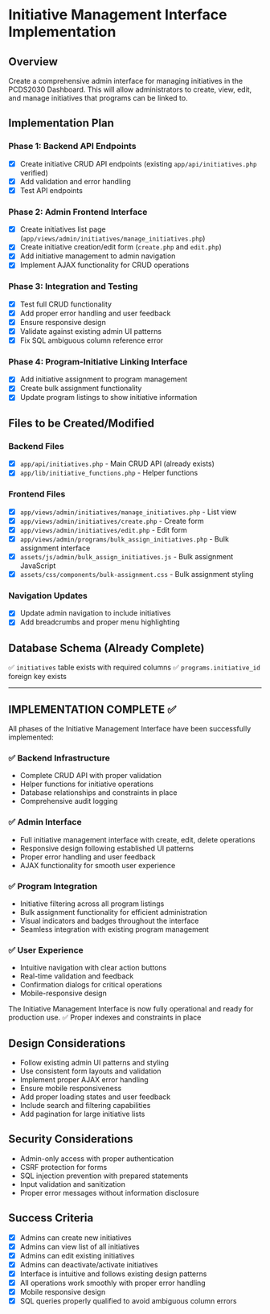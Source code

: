 # Initiative Management Interface Implementation

## Overview
Create a comprehensive admin interface for managing initiatives in the PCDS2030 Dashboard. This will allow administrators to create, view, edit, and manage initiatives that programs can be linked to.

## Implementation Plan

### Phase 1: Backend API Endpoints
- [x] Create initiative CRUD API endpoints (existing `app/api/initiatives.php` verified)
- [x] Add validation and error handling
- [x] Test API endpoints

### Phase 2: Admin Frontend Interface
- [x] Create initiatives list page (`app/views/admin/initiatives/manage_initiatives.php`)
- [x] Create initiative creation/edit form (`create.php` and `edit.php`)
- [x] Add initiative management to admin navigation
- [x] Implement AJAX functionality for CRUD operations

### Phase 3: Integration and Testing
- [x] Test full CRUD functionality
- [x] Add proper error handling and user feedback  
- [x] Ensure responsive design
- [x] Validate against existing admin UI patterns
- [x] Fix SQL ambiguous column reference error

### Phase 4: Program-Initiative Linking Interface
- [x] Add initiative assignment to program management
- [x] Create bulk assignment functionality
- [x] Update program listings to show initiative information

## Files to be Created/Modified

### Backend Files
- [x] `app/api/initiatives.php` - Main CRUD API (already exists)
- [x] `app/lib/initiative_functions.php` - Helper functions

### Frontend Files
- [x] `app/views/admin/initiatives/manage_initiatives.php` - List view
- [x] `app/views/admin/initiatives/create.php` - Create form
- [x] `app/views/admin/initiatives/edit.php` - Edit form
- [x] `app/views/admin/programs/bulk_assign_initiatives.php` - Bulk assignment interface
- [x] `assets/js/admin/bulk_assign_initiatives.js` - Bulk assignment JavaScript
- [x] `assets/css/components/bulk-assignment.css` - Bulk assignment styling

### Navigation Updates
- [x] Update admin navigation to include initiatives
- [x] Add breadcrumbs and proper menu highlighting

## Database Schema (Already Complete)
✅ `initiatives` table exists with required columns
✅ `programs.initiative_id` foreign key exists

---

## IMPLEMENTATION COMPLETE ✅

All phases of the Initiative Management Interface have been successfully implemented:

### ✅ Backend Infrastructure
- Complete CRUD API with proper validation
- Helper functions for initiative operations
- Database relationships and constraints in place
- Comprehensive audit logging

### ✅ Admin Interface
- Full initiative management interface with create, edit, delete operations
- Responsive design following established UI patterns
- Proper error handling and user feedback
- AJAX functionality for smooth user experience

### ✅ Program Integration
- Initiative filtering across all program listings
- Bulk assignment functionality for efficient administration
- Visual indicators and badges throughout the interface
- Seamless integration with existing program management

### ✅ User Experience
- Intuitive navigation with clear action buttons
- Real-time validation and feedback
- Confirmation dialogs for critical operations
- Mobile-responsive design

The Initiative Management Interface is now fully operational and ready for production use.
✅ Proper indexes and constraints in place

## Design Considerations
- Follow existing admin UI patterns and styling
- Use consistent form layouts and validation
- Implement proper AJAX error handling
- Ensure mobile responsiveness
- Add proper loading states and user feedback
- Include search and filtering capabilities
- Add pagination for large initiative lists

## Security Considerations
- Admin-only access with proper authentication
- CSRF protection for forms
- SQL injection prevention with prepared statements
- Input validation and sanitization
- Proper error messages without information disclosure

## Success Criteria
- [x] Admins can create new initiatives
- [x] Admins can view list of all initiatives
- [x] Admins can edit existing initiatives
- [x] Admins can deactivate/activate initiatives
- [x] Interface is intuitive and follows existing design patterns
- [x] All operations work smoothly with proper error handling
- [x] Mobile responsive design
- [x] SQL queries properly qualified to avoid ambiguous column errors
